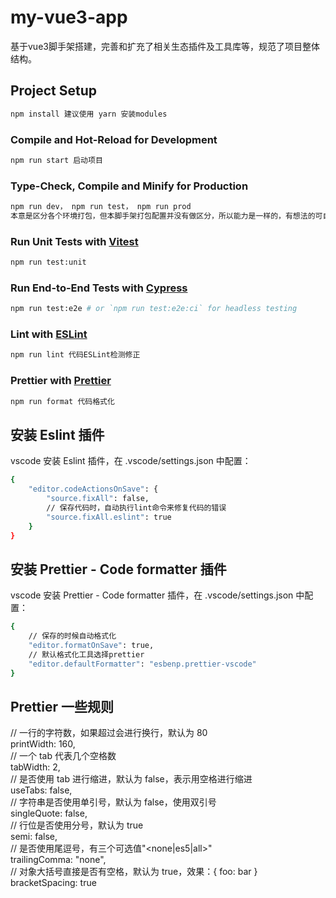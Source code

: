 # my-vue3-app

基于vue3脚手架搭建，完善和扩充了相关生态插件及工具库等，规范了项目整体结构。

## Project Setup

```sh
npm install 建议使用 yarn 安装modules
```

### Compile and Hot-Reload for Development

```sh
npm run start 启动项目
```

### Type-Check, Compile and Minify for Production

```sh
npm run dev， npm run test， npm run prod  
本意是区分各个环境打包，但本脚手架打包配置并没有做区分，所以能力是一样的，有想法的可自行为每个环境做单独打包配置（嘿嘿嘿）
```

### Run Unit Tests with [Vitest](https://vitest.dev/)

```sh
npm run test:unit
```

### Run End-to-End Tests with [Cypress](https://www.cypress.io/)

```sh
npm run test:e2e # or `npm run test:e2e:ci` for headless testing
```

### Lint with [ESLint](https://eslint.org/)

```sh
npm run lint 代码ESLint检测修正

```

### Prettier with [Prettier](https://prettier.io/)

```sh
npm run format 代码格式化
```

## 安装 Eslint 插件

vscode 安装 Eslint 插件，在 .vscode/settings.json 中配置：

```bash
{
    "editor.codeActionsOnSave": {
        "source.fixAll": false,
        // 保存代码时，自动执行lint命令来修复代码的错误
        "source.fixAll.eslint": true
    }
}
```

## 安装 Prettier - Code formatter 插件

vscode 安装 Prettier - Code formatter 插件，在 .vscode/settings.json 中配置：

```bash
{
    // 保存的时候自动格式化
    "editor.formatOnSave": true,
    // 默认格式化工具选择prettier
    "editor.defaultFormatter": "esbenp.prettier-vscode"
}
```

## Prettier 一些规则

// 一行的字符数，如果超过会进行换行，默认为 80  
printWidth: 160,  
// 一个 tab 代表几个空格数  
tabWidth: 2,  
// 是否使用 tab 进行缩进，默认为 false，表示用空格进行缩进  
useTabs: false,  
// 字符串是否使用单引号，默认为 false，使用双引号  
singleQuote: false,  
// 行位是否使用分号，默认为 true  
semi: false,  
// 是否使用尾逗号，有三个可选值"<none|es5|all>"  
trailingComma: "none",  
// 对象大括号直接是否有空格，默认为 true，效果：{ foo: bar }  
bracketSpacing: true
